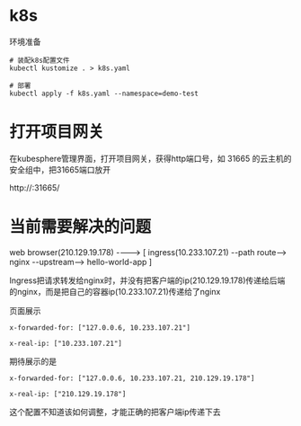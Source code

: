 # k8s 
环境准备

```
# 装配k8s配置文件
kubectl kustomize . > k8s.yaml

# 部署
kubectl apply -f k8s.yaml --namespace=demo-test

```

# 打开项目网关

在kubesphere管理界面，打开项目网关，获得http端口号，如 31665
的云主机的安全组中，把31665端口放开

http://<server-ip>:31665/



# 当前需要解决的问题

web browser(210.129.19.178) ----> [ ingress(10.233.107.21) --path route--> nginx --upstream--> hello-world-app ]


Ingress把请求转发给nginx时，并没有把客户端的ip(210.129.19.178)传递给后端的nginx，而是把自己的容器ip(10.233.107.21)传递给了nginx

页面展示

```
x-forwarded-for: ["127.0.0.6, 10.233.107.21"]

x-real-ip: ["10.233.107.21"]

```

期待展示的是

```
x-forwarded-for: ["127.0.0.6, 10.233.107.21, 210.129.19.178"]

x-real-ip: ["210.129.19.178"]

```


这个配置不知道该如何调整，才能正确的把客户端ip传递下去